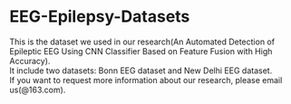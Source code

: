 # EEG-Epilepsy-Datasets
This is the dataset we used in our research(An Automated Detection of Epileptic EEG Using CNN Classifier Based on Feature Fusion with High Accuracy). \
It include two datasets: Bonn EEG dataset and New Delhi EEG dataset. \
If you want to request more information about our research, please email us(@163.com).

